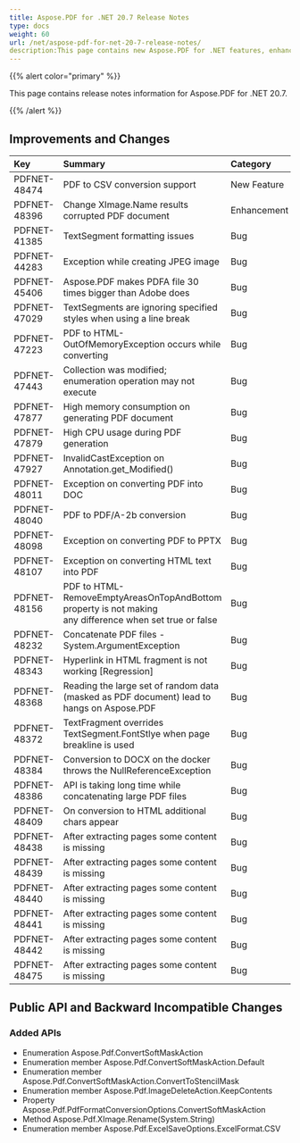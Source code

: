 ```yaml
---
title: Aspose.PDF for .NET 20.7 Release Notes
type: docs
weight: 60
url: /net/aspose-pdf-for-net-20-7-release-notes/
description:This page contains new Aspose.PDF for .NET features, enhancement, and bug fixes in 2020, version 20.7. 
---
```


{{% alert color="primary" %}} 

This page contains release notes information for Aspose.PDF for .NET 20.7.

{{% /alert %}} 
## **Improvements and Changes**

|**Key**|**Summary**|**Category**|
| :- | :- | :- |
|PDFNET-48474|PDF to CSV conversion support|New Feature|
|PDFNET-48396|Change XImage.Name results corrupted PDF document|Enhancement|
|PDFNET-41385|TextSegment formatting issues|Bug|
|PDFNET-44283|Exception while creating JPEG image|Bug|
|PDFNET-45406|Aspose.PDF makes PDFA file 30 times bigger than Adobe does|Bug|
|PDFNET-47029|TextSegments are ignoring specified styles when using a line break|Bug|
|PDFNET-47223|PDF to HTML-OutOfMemoryException occurs while converting|Bug|
|PDFNET-47443|Collection was modified; enumeration operation may not execute|Bug|
|PDFNET-47877|High memory consumption on generating PDF document|Bug|
|PDFNET-47879|High CPU usage during PDF generation|Bug|
|PDFNET-47927|InvalidCastException on Annotation.get_Modified()|Bug|
|PDFNET-48011|Exception on converting PDF into DOC|Bug|
|PDFNET-48040|PDF to PDF/A-2b conversion|Bug|
|PDFNET-48098|Exception on converting PDF to PPTX|Bug|
|PDFNET-48107|Exception on converting HTML text into PDF|Bug|
|PDFNET-48156|PDF to HTML-RemoveEmptyAreasOnTopAndBottom property  is not making <br/> any difference when set true or false|Bug|
|PDFNET-48232|Concatenate PDF files - System.ArgumentException|Bug|
|PDFNET-48343|Hyperlink in HTML fragment is not working [Regression]|Bug|
|PDFNET-48368|Reading the large set of random data (masked as PDF document) lead to <br/> hangs on Aspose.PDF|Bug|
|PDFNET-48372|TextFragment overrides TextSegment.FontStlye when page breakline is used|Bug|
|PDFNET-48384|Conversion to DOCX on the docker throws the NullReferenceException|Bug|
|PDFNET-48386|API is taking long time while concatenating large PDF files|Bug|
|PDFNET-48409|On conversion to HTML additional chars appear|Bug|
|PDFNET-48438|After extracting pages some content is missing|Bug|
|PDFNET-48439|After extracting pages some content is missing|Bug|
|PDFNET-48440|After extracting pages some content is missing|Bug|
|PDFNET-48441|After extracting pages some content is missing|Bug|
|PDFNET-48442|After extracting pages some content is missing|Bug|
|PDFNET-48475|After extracting pages some content is missing|Bug|
## **Public API and Backward Incompatible Changes**
### **Added APIs**
- Enumeration Aspose.Pdf.ConvertSoftMaskAction
- Enumeration member Aspose.Pdf.ConvertSoftMaskAction.Default
- Enumeration member Aspose.Pdf.ConvertSoftMaskAction.ConvertToStencilMask
- Enumeration member Aspose.Pdf.ImageDeleteAction.KeepContents
- Property Aspose.Pdf.PdfFormatConversionOptions.ConvertSoftMaskAction
- Method Aspose.Pdf.XImage.Rename(System.String)
- Enumeration member Aspose.Pdf.ExcelSaveOptions.ExcelFormat.CSV
